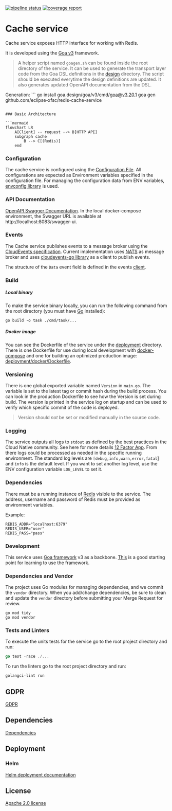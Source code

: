 [![pipeline status](https://github.com/eclipse-xfsc/redis-cache-service/badges/main/pipeline.svg)](https://github.com/eclipse-xfsc/redis-cache-service/-/commits/main)
[![coverage report](https://github.com/eclipse-xfsc/redis-cache-service/badges/main/coverage.svg)](https://github.com/eclipse-xfsc/redis-cache-service/-/commits/main)

# Cache service

Cache service exposes HTTP interface for working with Redis.

It is developed using the [Goa v3](https://goa.design/) framework.

> A helper script named `goagen.sh` can be found inside the root directory of
> the service. It can be used to generate the transport layer code from the
> Goa DSL definitions in the [design](./design) directory. The script should
> be executed everytime the design definitions are updated. It also generates
> updated OpenAPI documentation from the DSL.

Generation: ```
go install goa.design/goa/v3/cmd/goa@v3.20.1
goa gen github.com/eclipse-xfsc/redis-cache-service
```

### Basic Architecture

```mermaid  
flowchart LR  
	A[Client] -- request --> B[HTTP API] 
	subgraph cache 
		B --> C[(Redis)] 
	end
```

### Configuration

The cache service is configured using the [Configuration File](./internal/config/config.go).
All configurations are expected as Environment variables specified in the
configuration file. For managing the configuration data from ENV variables,
[envconfig library](https://github.com/kelseyhightower/envconfig) is used.

### API Documentation

[OpenAPI Swagger Documentation](https://github.com/eclipse-xfsc/redis-cache-service/-/blob/main/gen/http/openapi3.json). In the local docker-compose
environment, the Swagger URL is available at http://localhost:8083/swagger-ui.

### Events

The Cache service publishes events to a message broker using the [CloudEvents
specification](https://cloudevents.io/). Current implementation uses [NATS](https://nats.io)
as message broker and uses [cloudevents-go library](https://github.com/cloudevents/sdk-go)
as a client to publish events.

The structure of the `Data` event field is defined in the events [client](./internal/events/client.go). 

### Build

##### Local binary
To make the service binary locally, you can run the following command from the root
directory (you must have [Go](https://go.dev/) installed):
```shell
go build -o task ./cmd/task/...
```

##### Docker image

You can see the Dockerfile of the service under the [deployment](./deployment) directory.
There is one Dockerfile for use during local development with [docker-compose](./deployment/compose/Dockerfile) and one for
building an optimized production image: [deployment/docker/Dockerfile](./deployment/docker/Dockerfile).

### Versioning

There is one global exported variable named `Version` in `main.go`. The variable is set
to the latest tag or commit hash during the build process. You can look in the production
Dockerfile to see how the Version is set during build. The version is printed in the service
log on startup and can be used to verify which specific commit of the code is deployed.

> Version should *not* be set or modified manually in the source code.

### Logging

The service outputs all logs to `stdout` as defined by the best practices in the Cloud Native
community. See here for more details [12 Factor App](https://12factor.net/logs).
From there logs could be processed as needed in the specific running environment.
The standard log levels are `[debug,info,warn,error,fatal`] and `info` is the default level.
If you want to set another log level, use the ENV configuration variable `LOG_LEVEL` to set it.

### Dependencies

There must be a running instance of [Redis](https://redis.io/) visible to the service.
The address, username and password of Redis must be provided as environment variables.

Example:
```
REDIS_ADDR="localhost:6379"
REDIS_USER="user"
REDIS_PASS="pass"
```

### Development

This service uses [Goa framework](https://goa.design/) v3 as a backbone. 
[This](https://goa.design/learn/getting-started/) is a good starting point for learning to use the framework.

### Dependencies and Vendor

The project uses Go modules for managing dependencies, and we commit the `vendor` directory.
When you add/change dependencies, be sure to clean and update the `vendor` directory before
submitting your Merge Request for review.
```shell
go mod tidy
go mod vendor
```

### Tests and Linters

To execute the units tests for the service go to the root project directory and run:
```go
go test -race ./...
```

To run the linters go to the root project directory and run:
```go
golangci-lint run
```

## GDPR

[GDPR](GDPR.md)

## Dependencies

[Dependencies](go.mod)

## Deployment

### Helm

[Helm deployment documentation](deployment/helm/README.md)

## License

[Apache 2.0 license](LICENSE)
